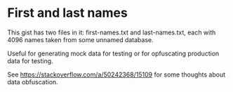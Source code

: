 # First and last names

This gist has two files in it: first-names.txt and last-names.txt, each with 4096 names taken from some unnamed database.

Useful for generating mock data for testing or for opfuscating production data for testing.

See https://stackoverflow.com/a/50242368/15109 for some thoughts about data obfuscation.

